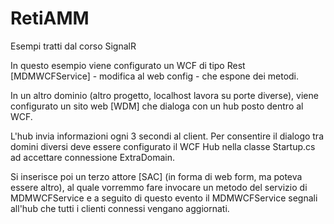 # RetiAMM
Esempi tratti dal corso SignalR

In questo esempio viene configurato un WCF di tipo Rest [MDMWCFService] - modifica al web config - che espone dei metodi.

In un altro dominio (altro progetto, localhost lavora su porte diverse), viene
configurato un sito web [WDM] che dialoga con un hub posto dentro al WCF.

L'hub invia informazioni ogni 3 secondi al client.
Per consentire il dialogo tra domini diversi deve essere configurato il WCF Hub nella classe
Startup.cs ad accettare connessione ExtraDomain.

Si inserisce poi un terzo attore [SAC] (in forma di web form, ma poteva essere altro), al quale vorremmo fare invocare un 
metodo del servizio di MDMWCFService e a seguito di questo evento il MDMWCFService segnali all'hub che tutti i clienti 
connessi vengano aggiornati.
